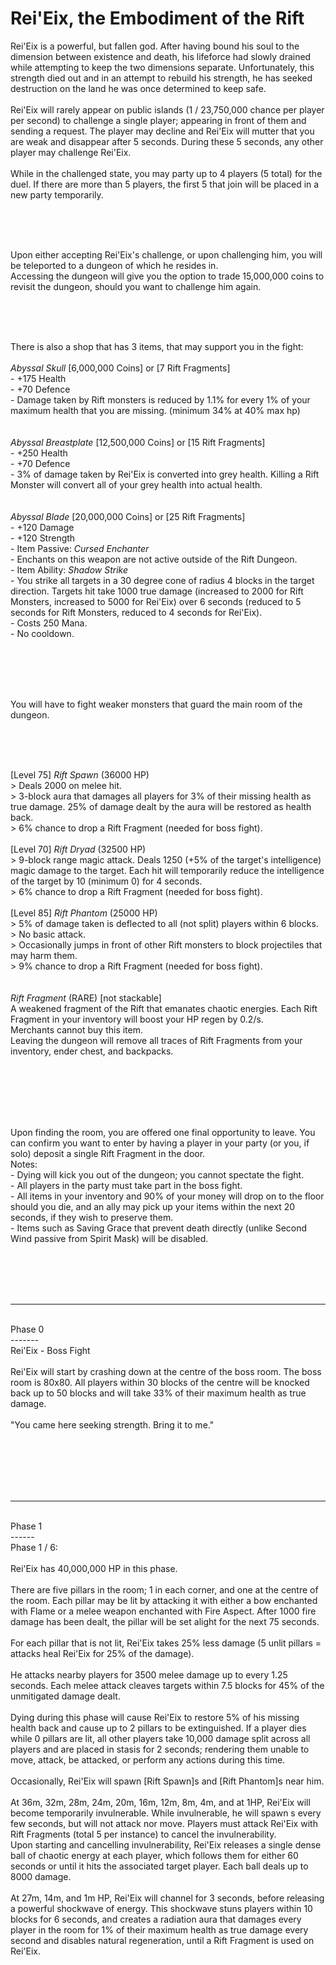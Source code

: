 # Rei'Eix, the Embodiment of the Rift

Rei'Eix is a powerful, but fallen god. After having bound his soul to the dimension between existence and death, his lifeforce had slowly drained while attempting to keep the two dimensions separate. Unfortunately, this strength died out and in an attempt to rebuild his strength, he has seeked destruction on the land he was once determined to keep safe.
<br /><br />
Rei'Eix will rarely appear on public islands (1 / 23,750,000 chance per player per second) to challenge a single player; appearing in front of them and sending a request. The player may decline and Rei'Eix will mutter that you are weak and disappear after 5 seconds. During these 5 seconds, any other player may challenge Rei'Eix.
<br /><br />
While in the challenged state, you may party up to 4 players (5 total) for the duel. If there are more than 5 players, the first 5 that join will be placed in a new party temporarily.

<br /><br /><br />

Upon either accepting Rei'Eix's challenge, or upon challenging him, you will be teleported to a dungeon of which he resides in.
<br />
Accessing the dungeon will give you the option to trade 15,000,000 coins to revisit the dungeon, should you want to challenge him again.


<br /><br /><br />

There is also a shop that has 3 items, that may support you in the fight:
<br />
<br />_Abyssal Skull_ [6,000,000 Coins] or [7 Rift Fragments]
<br />    - +175 Health
<br />    - +70 Defence
<br />    - Damage taken by Rift monsters is reduced by 1.1% for every 1% of your maximum health that you are missing. (minimum 34% at 40% max hp) 
<br />    
<br />_Abyssal Breastplate_ [12,500,000 Coins] or [15 Rift Fragments]
<br />    - +250 Health
<br />    - +70 Defence
<br />    - 3% of damage taken by Rei'Eix is converted into grey health. Killing a Rift Monster will convert all of your grey health into actual health.
<br />    
<br />_Abyssal Blade_ [20,000,000 Coins] or [25 Rift Fragments]
<br />    - +120 Damage
<br />    - +120 Strength
<br />    - Item Passive: _Cursed Enchanter_
<br />        - Enchants on this weapon are not active outside of the Rift Dungeon.
<br />    - Item Ability: _Shadow Strike_
<br />        - You strike all targets in a 30 degree cone of radius 4 blocks in the target direction. Targets hit take 1000 true damage (increased to 2000 for Rift Monsters, increased to 5000 for Rei'Eix) over 6 seconds (reduced to 5 seconds for Rift Monsters, reduced to 4 seconds for Rei'Eix).
<br />        - Costs 250 Mana.
<br />        - No cooldown.

<br /><br /><br /><br />


You will have to fight weaker monsters that guard the main room of the dungeon.

<br /><br /><br />

[Level 75] _Rift Spawn_ (36000 HP)
<br />> Deals 2000 on melee hit.
<br />> 3-block aura that damages all players for 3% of their missing health as true damage. 25% of damage dealt by the aura will be restored as health back.
<br />> 6% chance to drop a Rift Fragment (needed for boss fight).
<br /><br />
[Level 70] _Rift Dryad_ (32500 HP)
<br />> 9-block range magic attack. Deals 1250 (+5% of the target's intelligence) magic damage to the target. Each hit will temporarily reduce the intelligence of the target by 10 (minimum 0) for 4 seconds.
<br />> 6% chance to drop a Rift Fragment (needed for boss fight).
<br /><br />
[Level 85] _Rift Phantom_ (25000 HP)
<br />> 5% of damage taken is deflected to all (not split) players within 6 blocks.
<br />> No basic attack.
<br />> Occasionally jumps in front of other Rift monsters to block projectiles that may harm them.
<br />> 9% chance to drop a Rift Fragment (needed for boss fight).
<br />
<br /><br />
_Rift Fragment_ (RARE) [not stackable]
<br />A weakened fragment of the Rift that emanates chaotic energies. Each Rift Fragment in your inventory will boost your HP regen by 0.2/s.
<br />Merchants cannot buy this item.
<br />Leaving the dungeon will remove all traces of Rift Fragments from your inventory, ender chest, and backpacks.


<br /><br /><br /><br /><br />


Upon finding the room, you are offered one final opportunity to leave. You can confirm you want to enter by having a player in your party (or you, if solo) deposit a single Rift Fragment in the door.
<br />
Notes:
<br />- Dying will kick you out of the dungeon; you cannot spectate the fight.
<br />- All players in the party must take part in the boss fight.
<br />- All items in your inventory and 90% of your money will drop on to the floor should you die, and an ally may pick up your items within the next 20 seconds, if they wish to preserve them.
<br />- Items such as Saving Grace that prevent death directly (unlike Second Wind passive from Spirit Mask) will be disabled.


<br /><br /><br /><br />

-------
<br />Phase 0
<br />-------
<br />Rei'Eix - Boss Fight
<br />
<br />Rei'Eix will start by crashing down at the centre of the boss room. The boss room is 80x80. All players within 30 blocks of the centre will be knocked back up to 50 blocks and will take 33% of their maximum health as true damage.
<br />
<br />"You came here seeking strength. Bring it to me."


<br /><br /><br /><br /><br />

------
<br />Phase 1
<br />------
<br />Phase 1 / 6:
<br />
<br />Rei'Eix has 40,000,000 HP in this phase.
<br />
<br />There are five pillars in the room; 1 in each corner, and one at the centre of the room. Each pillar may be lit by attacking it with either a bow enchanted with Flame or a melee weapon enchanted with Fire Aspect. After 1000 fire damage has been dealt, the pillar will be set alight for the next 75 seconds.
<br />
<br />For each pillar that is not lit, Rei'Eix takes 25% less damage (5 unlit pillars = attacks heal Rei'Eix for 25% of the damage).
<br />
<br />He attacks nearby players for 3500 melee damage up to every 1.25 seconds. Each melee attack cleaves targets within 7.5 blocks for 45% of the unmitigated damage dealt.
<br />
<br />Dying during this phase will cause Rei'Eix to restore 5% of his missing health back and cause up to 2 pillars to be extinguished. If a player dies while 0 pillars are lit, all other players take 10,000 damage split across all players and are placed in stasis for 2 seconds; rendering them unable to move, attack, be attacked, or perform any actions during this time.
<br />
<br />Occasionally, Rei'Eix will spawn [Rift Spawn]s and [Rift Phantom]s near him.
<br />
<br />At 36m, 32m, 28m, 24m, 20m, 16m, 12m, 8m, 4m, and at 1HP, Rei'Eix will become temporarily invulnerable. While invulnerable, he will spawn <Rift Dryad>s every few seconds, but will not attack nor move. Players must attack Rei'Eix with Rift Fragments (total 5 per instance) to cancel the invulnerability.
<br />Upon starting and cancelling invulnerability, Rei'Eix releases a single dense ball of chaotic energy at each player, which follows them for either 60 seconds or until it hits the associated target player. Each ball deals up to 8000 damage.
<br />
<br />At 27m, 14m, and 1m HP, Rei'Eix will channel for 3 seconds, before releasing a powerful shockwave of energy. This shockwave stuns players within 10 blocks for 6 seconds, and creates a radiation aura that damages every player in the room for 1% of their maximum health as true damage every second and disables natural regeneration, until a Rift Fragment is used on Rei'Eix.
<br />
